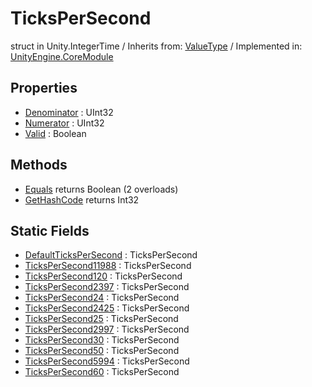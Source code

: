 # TicksPerSecond
struct in Unity.IntegerTime
 / Inherits from: <a href="https://docs.unity3d.com/6000.2/Documentation/ScriptReference/ValueType.html">ValueType</a> / Implemented in: <a href="https://docs.unity3d.com/6000.2/Documentation/ScriptReference/UnityEngine.CoreModule.html">UnityEngine.CoreModule</a>

## Properties
- <a href="https://docs.unity3d.com/6000.2/Documentation/ScriptReference/TicksPerSecond-Denominator.html">Denominator</a> : UInt32
- <a href="https://docs.unity3d.com/6000.2/Documentation/ScriptReference/TicksPerSecond-Numerator.html">Numerator</a> : UInt32
- <a href="https://docs.unity3d.com/6000.2/Documentation/ScriptReference/TicksPerSecond-Valid.html">Valid</a> : Boolean

## Methods
- <a href="https://docs.unity3d.com/6000.2/Documentation/ScriptReference/TicksPerSecond.Equals.html">Equals</a> returns Boolean (2 overloads)
- <a href="https://docs.unity3d.com/6000.2/Documentation/ScriptReference/TicksPerSecond.GetHashCode.html">GetHashCode</a> returns Int32

## Static Fields
- <a href="https://docs.unity3d.com/6000.2/Documentation/ScriptReference/TicksPerSecond-DefaultTicksPerSecond.html">DefaultTicksPerSecond</a> : TicksPerSecond
- <a href="https://docs.unity3d.com/6000.2/Documentation/ScriptReference/TicksPerSecond-TicksPerSecond11988.html">TicksPerSecond11988</a> : TicksPerSecond
- <a href="https://docs.unity3d.com/6000.2/Documentation/ScriptReference/TicksPerSecond-TicksPerSecond120.html">TicksPerSecond120</a> : TicksPerSecond
- <a href="https://docs.unity3d.com/6000.2/Documentation/ScriptReference/TicksPerSecond-TicksPerSecond2397.html">TicksPerSecond2397</a> : TicksPerSecond
- <a href="https://docs.unity3d.com/6000.2/Documentation/ScriptReference/TicksPerSecond-TicksPerSecond24.html">TicksPerSecond24</a> : TicksPerSecond
- <a href="https://docs.unity3d.com/6000.2/Documentation/ScriptReference/TicksPerSecond-TicksPerSecond2425.html">TicksPerSecond2425</a> : TicksPerSecond
- <a href="https://docs.unity3d.com/6000.2/Documentation/ScriptReference/TicksPerSecond-TicksPerSecond25.html">TicksPerSecond25</a> : TicksPerSecond
- <a href="https://docs.unity3d.com/6000.2/Documentation/ScriptReference/TicksPerSecond-TicksPerSecond2997.html">TicksPerSecond2997</a> : TicksPerSecond
- <a href="https://docs.unity3d.com/6000.2/Documentation/ScriptReference/TicksPerSecond-TicksPerSecond30.html">TicksPerSecond30</a> : TicksPerSecond
- <a href="https://docs.unity3d.com/6000.2/Documentation/ScriptReference/TicksPerSecond-TicksPerSecond50.html">TicksPerSecond50</a> : TicksPerSecond
- <a href="https://docs.unity3d.com/6000.2/Documentation/ScriptReference/TicksPerSecond-TicksPerSecond5994.html">TicksPerSecond5994</a> : TicksPerSecond
- <a href="https://docs.unity3d.com/6000.2/Documentation/ScriptReference/TicksPerSecond-TicksPerSecond60.html">TicksPerSecond60</a> : TicksPerSecond
